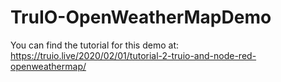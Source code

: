 # TruIO-OpenWeatherMapDemo

You can find the tutorial for this demo at:
https://truio.live/2020/02/01/tutorial-2-truio-and-node-red-openweathermap/
